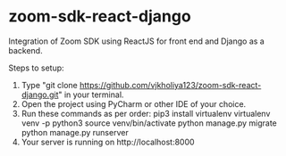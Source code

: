 # zoom-sdk-react-django
Integration of Zoom SDK using ReactJS for front end and Django as a backend.

Steps to setup:
1. Type "git clone https://github.com/vjkholiya123/zoom-sdk-react-django.git" in your terminal.
2. Open the project using PyCharm or other IDE of your choice.
3. Run these commands as per order:
   pip3 install virtualenv
   virtualenv venv -p python3
   source venv/bin/activate
   python manage.py migrate
   python manage.py runserver
4. Your server is running on http://localhost:8000
